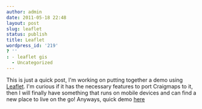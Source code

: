 ```yaml
---
author: admin
date: 2011-05-18 22:48
layout: post
slug: leaflet
status: publish
title: Leaflet
wordpress_id: '219'
? ''
: - leaflet gis
  - Uncategorized
---
```


This is just a quick post, I'm working on putting together a demo using <a href="http://leaflet.cloudmade.com/">Leaflet</a>.  I'm curious if it has the necessary features to port Craigmaps to it, then I will finally have something that runs on mobile devices and can find a new place to live on the go!  Anyways, quick demo <a href="http://drewwells.net/leaflet/demo/">here</a>
